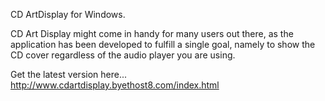 CD ArtDisplay for Windows.

CD Art Display might come in handy for many users out there, as the application has been developed to fulfill a single goal, namely to show the CD cover regardless of the audio player you are using.

Get the latest version here...
http://www.cdartdisplay.byethost8.com/index.html
